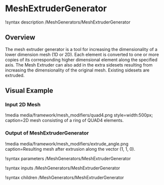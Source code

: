 # MeshExtruderGenerator

!syntax description /MeshGenerators/MeshExtruderGenerator

## Overview

The mesh extruder generator is a tool for increasing the dimensionality of a lower dimension mesh (1D or 2D). Each element is converted
to one or more copies of its corresponding higher dimensional element along the specified axis. The Mesh Extruder can also add
in the extra sidesets resulting from increasing the dimensionality of the original mesh. Existing sidesets are extruded.

## Visual Example

### Input 2D Mesh

!media media/framework/mesh_modifiers/quad4.png style=width:500px; caption=2D mesh consisting of a ring of QUAD4 elements.

### Output of MeshExtruderGenerator

!media media/framework/mesh_modifiers/extrude_angle.png caption=Resulting mesh after extrusion along the vector (1, 1, 0).

!syntax parameters /MeshGenerators/MeshExtruderGenerator

!syntax inputs /MeshGenerators/MeshExtruderGenerator

!syntax children /MeshGenerators/MeshExtruderGenerator
